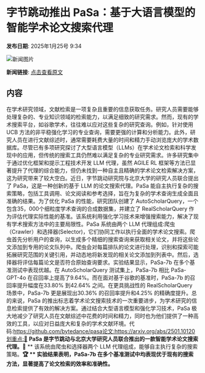 # ​字节跳动推出 PaSa：基于大语言模型的智能学术论文搜索代理

**发布日期**: 2025年1月25号 9:34

![新闻图片](https://pic.chinaz.com/picmap/thumb/201907230908107122_0.jpg)

**新闻链接**: [点击查看原文](https://www.aibase.com/zh/news/15006)

## 内容

在学术研究领域，文献检索是一项复杂且重要的信息获取任务。研究人员需要能够处理复杂的、专业知识领域的检索能力，以满足细致的研究需求。然而，现有的学术搜索平台，如谷歌学术，往往难以应对这些复杂的研究查询。例如，针对使用 UCB 方法的非平稳强化学习的专业查询，需要更强的计算和分析能力。此外，研究人员在进行文献综述时，通常需要耗费大量的时间和精力手动浏览庞大的学术数据库。尽管已有多项研究探讨了大型语言模型（LLMs）在学术论文检索和科学发现中的应用，但传统的搜索工具仍然难以满足复杂的专业研究需求。许多研究集中于通过优化框架和提示工程技术开发 LLM 代理，虽然 AGILE RL 框架等方法已显著提升了代理的综合能力，但仍未找到一种自主且精确的学术论文检索解决方案，这为研究带来了较大空白。近日，字节跳动研究院与北京大学的研究人员联合提出了 PaSa，这是一种创新的基于 LLM 的论文搜索代理。PaSa 能自主执行复杂的搜索策略，包括工具调用、论文阅读和参考选择，旨在为复杂的学术查询生成全面且准确的结果。为了优化 PaSa 的性能，研究团队创建了 AutoScholarQuery，一个包含35，000个细粒度学术查询的合成数据集，并建立了 RealScholarQuery 作为评估代理实际性能的基准。该系统利用强化学习技术来增强搜索能力，解决了现有学术搜索方法中的主要局限性。PaSa 系统由两个 LLM 代理组成:爬虫（Crawler）和选择器(Selector)，它们协同工作以执行全面的学术论文搜索。爬虫首先分析用户的查询，以生成多个精细的搜索查询来获取相关论文，并将这些论文添加到专用的论文队列中。爬虫会对每篇排队的论文进行处理，识别和探索可能拓展研究范围的关键引用，并动态地将新发现的相关论文添加到列表中。然后，选择器将评估每篇论文是否符合原始查询要求。实验结果显示，PaSa-7b 在多个基准测试中表现优越。在 AutoScholarQuery 测试集上，PaSa-7b 相比 PaSa-GPT-4o 在召回率上提高了9.64%。而在面对基于谷歌的基准时，PaSa-7b 的召回率提升幅度在33.80% 到42.64% 之间。在更具挑战性的 RealScholarQuery 场景中，PaSa-7b 更是展现出30.36% 的召回率提升和4.25% 的精确度提升。总的来说，PaSa 的推出标志着学术论文搜索技术的一次重要进步，为学术研究的信息检索提供了有效的解决方案。通过结合大型语言模型和强化学习技术，PaSa 极大地减少了研究人员在文献综述中花费的时间和精力，同时也为他们提供了一种高效的工具，以应对日益庞大和复杂的学术文献环境。代码:https://github.com/bytedance/pasa论文:https://arxiv.org/abs/2501.10120划重点:📄 **PaSa 是字节跳动与北京大学研究人员联合推出的一款智能学术论文搜索代理。**🤖 ** 该系统由爬虫和选择器两个 LLM 代理组成，能够自主执行复杂的搜索策略。**🏆 ** 实验结果表明，PaSa-7b 在多个基准测试中均表现优于现有的搜索方法，显著提高了论文检索的效率和准确性。**
